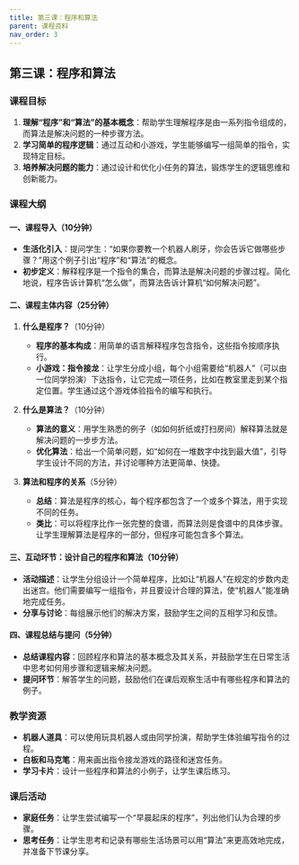 ```yaml
---
title: 第三课：程序和算法
parent: 课程资料
nav_order: 3
---
```


## 第三课：程序和算法

### 课程目标
1. **理解“程序”和“算法”的基本概念**：帮助学生理解程序是由一系列指令组成的，而算法是解决问题的一种步骤方法。
2. **学习简单的程序逻辑**：通过互动和小游戏，学生能够编写一组简单的指令，实现特定目标。
3. **培养解决问题的能力**：通过设计和优化小任务的算法，锻炼学生的逻辑思维和创新能力。

### 课程大纲

#### 一、课程导入（10分钟）
   - **生活化引入**：提问学生：“如果你要教一个机器人刷牙，你会告诉它做哪些步骤？”用这个例子引出“程序”和“算法”的概念。
   - **初步定义**：解释程序是一个指令的集合，而算法是解决问题的步骤过程。简化地说，程序告诉计算机“怎么做”，而算法告诉计算机“如何解决问题”。

#### 二、课程主体内容（25分钟）
1. **什么是程序？**（10分钟）
   - **程序的基本构成**：用简单的语言解释程序包含指令，这些指令按顺序执行。
   - **小游戏：指令接龙**：让学生分成小组，每个小组需要给“机器人”（可以由一位同学扮演）下达指令，让它完成一项任务，比如在教室里走到某个指定位置。学生通过这个游戏体验指令的编写和执行。

2. **什么是算法？**（10分钟）
   - **算法的意义**：用学生熟悉的例子（如如何折纸或打扫房间）解释算法就是解决问题的一步步方法。
   - **优化算法**：给出一个简单问题，如“如何在一堆数字中找到最大值”，引导学生设计不同的方法，并讨论哪种方法更简单、快捷。

3. **算法和程序的关系**（5分钟）
   - **总结**：算法是程序的核心，每个程序都包含了一个或多个算法，用于实现不同的任务。
   - **类比**：可以将程序比作一张完整的食谱，而算法则是食谱中的具体步骤。让学生理解算法是程序的一部分，但程序可能包含多个算法。

#### 三、互动环节：设计自己的程序和算法（10分钟）
   - **活动描述**：让学生分组设计一个简单程序，比如让“机器人”在规定的步数内走出迷宫。他们需要编写一组指令，并且要设计合理的算法，使“机器人”能准确地完成任务。
   - **分享与讨论**：每组展示他们的解决方案，鼓励学生之间的互相学习和反馈。

#### 四、课程总结与提问（5分钟）
   - **总结课程内容**：回顾程序和算法的基本概念及其关系，并鼓励学生在日常生活中思考如何用步骤和逻辑来解决问题。
   - **提问环节**：解答学生的问题，鼓励他们在课后观察生活中有哪些程序和算法的例子。

### 教学资源
- **机器人道具**：可以使用玩具机器人或由同学扮演，帮助学生体验编写指令的过程。
- **白板和马克笔**：用来画出指令接龙游戏的路径和迷宫任务。
- **学习卡片**：设计一些程序和算法的小例子，让学生课后练习。

### 课后活动
- **家庭任务**：让学生尝试编写一个“早晨起床的程序”，列出他们认为合理的步骤。
- **思考任务**：让学生思考和记录有哪些生活场景可以用“算法”来更高效地完成，并准备下节课分享。